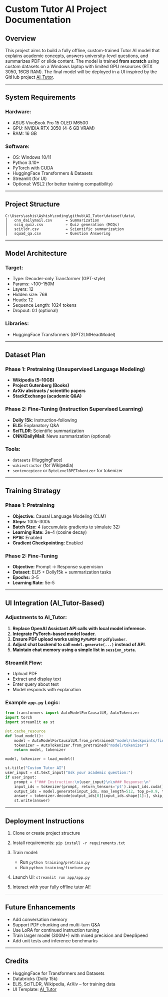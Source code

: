 # Custom Tutor AI Project Documentation

## Overview

This project aims to build a fully offline, custom-trained Tutor AI model that explains academic concepts, answers university-level questions, and summarizes PDF or slide content. The model is trained **from scratch** using custom datasets on a Windows laptop with limited GPU resources (RTX 3050, 16GB RAM). The final model will be deployed in a UI inspired by the GitHub project [AI\_Tutor](https://github.com/098765d/AI_Tutor).

---

## System Requirements

### Hardware:

* ASUS VivoBook Pro 15 OLED M6500
* GPU: NVIDIA RTX 3050 (4–6 GB VRAM)
* RAM: 16 GB

### Software:

* OS: Windows 10/11
* Python 3.10+
* PyTorch with CUDA
* HuggingFace Transformers & Datasets
* Streamlit (for UI)
* Optional: WSL2 (for better training compatibility)

---

## Project Structure

```plaintext
C:\Users\ashis\Ashish\coding\github\AI_Tutor\dataset\data\
│   cnn_dailymail.csv      ← Summarization
│   sciq_quiz.csv          ← Quiz generation (MCQs)
│   scitldr.csv            ← Scientific summarization
│   squad_qa.csv           ← Question Answering
```

---

## Model Architecture

### Target:

* Type: Decoder-only Transformer (GPT-style)
* Params: \~100–150M
* Layers: 12
* Hidden size: 768
* Heads: 12
* Sequence Length: 1024 tokens
* Dropout: 0.1 (optional)

### Libraries:

* HuggingFace Transformers (GPT2LMHeadModel)

---

## Dataset Plan

### Phase 1: Pretraining (Unsupervised Language Modeling)

* **Wikipedia (5–10GB)**
* **Project Gutenberg (Books)**
* **ArXiv abstracts / scientific papers**
* **StackExchange (academic Q\&A)**

### Phase 2: Fine-Tuning (Instruction Supervised Learning)

* **Dolly 15k**: Instruction-following
* **ELI5**: Explanatory Q\&A
* **SciTLDR**: Scientific summarization
* **CNN/DailyMail**: News summarization (optional)

### Tools:

* `datasets` (HuggingFace)
* `wikiextractor` (for Wikipedia)
* `sentencepiece` or `ByteLevelBPETokenizer` for tokenizer

---

## Training Strategy

### Phase 1: Pretraining

* **Objective:** Causal Language Modeling (CLM)
* **Steps:** 100k–300k
* **Batch Size:** 4 (accumulate gradients to simulate 32)
* **Learning Rate:** 2e-4 (cosine decay)
* **FP16:** Enabled
* **Gradient Checkpointing:** Enabled

### Phase 2: Fine-Tuning

* **Objective:** Prompt -> Response supervision
* **Dataset:** ELI5 + Dolly15k + summarization tasks
* **Epochs:** 3–5
* **Learning Rate:** 5e-5

---

## UI Integration (AI\_Tutor-Based)

### Adjustments to AI\_Tutor:

1. **Replace OpenAI Assistant API calls with local model inference.**
2. **Integrate PyTorch-based model loader.**
3. **Ensure PDF upload works using `PyMuPDF` or `pdfplumber`**.
4. **Adjust chat backend to call `model.generate(...)` instead of API**.
5. **Maintain chat memory using a simple list in `session_state`.**

### Streamlit Flow:

* Upload PDF
* Extract and display text
* Enter query about text
* Model responds with explanation

### Example `app.py` Logic:

```python
from transformers import AutoModelForCausalLM, AutoTokenizer
import torch
import streamlit as st

@st.cache_resource
def load_model():
    model = AutoModelForCausalLM.from_pretrained("model/checkpoints/finetune", torch_dtype=torch.float16).cuda()
    tokenizer = AutoTokenizer.from_pretrained("model/tokenizer")
    return model, tokenizer

model, tokenizer = load_model()

st.title("Custom Tutor AI")
user_input = st.text_input("Ask your academic question:")
if user_input:
    prompt = f"### Instruction:\n{user_input}\n\n### Response:\n"
    input_ids = tokenizer(prompt, return_tensors='pt').input_ids.cuda()
    output_ids = model.generate(input_ids, max_length=512, top_p=0.9, temperature=0.8)
    answer = tokenizer.decode(output_ids[0][input_ids.shape[1]:], skip_special_tokens=True)
    st.write(answer)
```

---

## Deployment Instructions

1. Clone or create project structure
2. Install requirements: `pip install -r requirements.txt`
3. Train model:

   * Run `python training/pretrain.py`
   * Run `python training/finetune.py`
4. Launch UI: `streamlit run app/app.py`
5. Interact with your fully offline tutor AI!

---

## Future Enhancements

* Add conversation memory
* Support PDF chunking and multi-turn Q\&A
* Use LoRA for continued instruction tuning
* Train larger model (300M+) with mixed precision and DeepSpeed
* Add unit tests and inference benchmarks

---

## Credits

* HuggingFace for Transformers and Datasets
* Databricks (Dolly 15k)
* ELI5, SciTLDR, Wikipedia, ArXiv – for training data
* UI Template: [AI\_Tutor](https://github.com/098765d/AI_Tutor)
